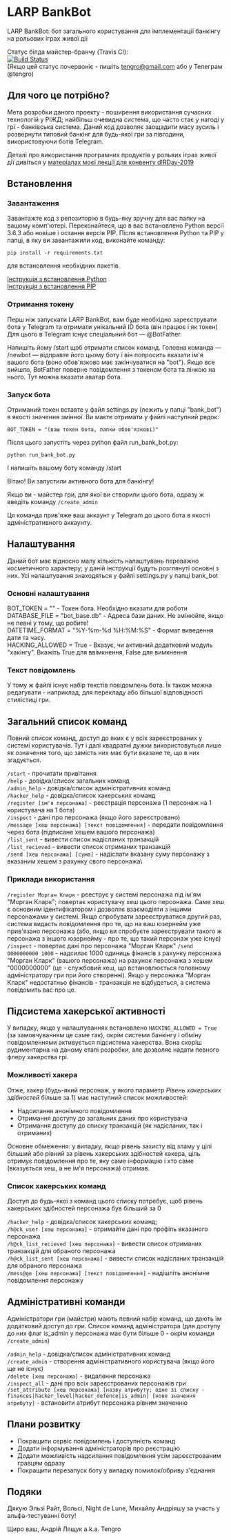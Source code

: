 # LARP BankBot
LARP BankBot: бот загального користування для імплементації банкінгу на рольових іграх живої дії

Статус білда майстер-бранчу (Travis CI):  
[![Build Status](https://travis-ci.org/Tengro/larp_bankbot.svg?branch=master)](https://travis-ci.org/Tengro/larp_bankbot)  
(Якщо цей статус почервоніє - пишіть tengro@gmail.com або у Телеграм @tengro)

## Для чого це потрібно?
Мета розробки даного проекту - поширення використання сучасних технологій у РІЖД; найбільш очевидна система, що часто стає у нагоді у грі - банківська система. Даний код дозволяє заощадити масу зусиль і розвернути типовий банкінг для будь-якої гри за півгодини, використовуючи ботів Telegram.

Деталі про використання програмних продуктів у рольвих іграх живої дії дивіться у [матеріалах моєї лекції для конвенту d!RDay-2019](https://docs.google.com/presentation/d/14e2WuS1jtmjxMIZkIlZ0sjbuK5w5bhYXUW2XqQo1IlI/edit?usp=sharing)

## Встановлення
### Завантаження
Завантажте код з репозиторію в будь-яку зручну для вас папку на вашому комп'ютері. Переконайтеся, що в вас встановлено Python версії 3.6.3 або новіше і остання версія PIP. Після встановлення Python та PIP у папці, в яку ви завантажили код, виконайте команду:

`pip install -r requirements.txt`

для встановлення необхідних пакетів.

[Інструкція з встановлення Python](https://uk.wikibooks.org/wiki/%D0%9F%D0%BE%D1%80%D0%B8%D0%BD%D1%8C%D1%82%D0%B5_%D1%83_Python_3/%D0%92%D1%81%D1%82%D0%B0%D0%BD%D0%BE%D0%B2%D0%BB%D0%B5%D0%BD%D0%BD%D1%8F)\
[Інструкція з встановлення PIP](http://programming.in.ua/programming/python/248-install-pip-python.html)

### Отримання токену
Перш ніж запускати LARP BankBot, вам буде необхідно зареєструвати бота у Telegram та отримати унікальний ID бота (він працює і як токен)
Для цього в Telegram існує спеціальний бот — @BotFather.

Напишіть йому /start щоб отримати список команд.
Головна команда — /newbot — відправте його цьому боту і він попросить вказати ім'я вашого бота (воно обов'язково має закінчуватися на "bot"). Якщо все вийшло, BotFather поверне повідомлення з токеном бота та лінкою на нього. Тут можна вказати аватар бота.

### Запуск бота
Отриманий токен вставте у файл settings.py (лежить у папці "bank_bot") в якості значення змінної. Ви маєте отримати у файлі наступний рядок:

`BOT_TOKEN = "(ваш токен бота, лапки обов'язкові)"`

Після цього запустіть через python файл run_bank_bot.py:

`python run_bank_bot.py`

І напишіть вашому боту команду /start

Вітаю! Ви запустили активного бота для банкінгу!

Якщо ви - майстер гри, для якої ви створили цього бота, одразу ж введіть команду
`/create_admin`

Ця команда прив'яже ваш аккаунт у Telegram до цього бота в якості адміністративного аккаунту.

## Налаштування
Даний бот має відносно малу кількість налаштувань переважно косметичного характеру; у даній інструкції будуть розглянуті основні з них. Усі налаштування знаходяться у файлі settings.py у папці bank_bot
### Основні налаштування
BOT_TOKEN = "" - Токен бота. Необхідно вказати для роботи\
DATABASE_FILE = "bot_base.db" - Адреса бази даних. Не змінюйте, якщо не певні у тому, що робите!\
DATETIME_FORMAT = "%Y-%m-%d %H:%M:%S" - Формат виведення дати та часу.\
HACKING_ALLOWED = True - Вказує, чи активний додатковий модуль "хакінгу". Вкажіть True для ввімкнення, False для вимкнення

### Текст повідомлень
У тому ж файлі існує набір текстів повідомлень бота. Їх також можна редагувати - наприклад, для перекладу або більшої відповідності стилістиці гри.

## Загальний список команд
Повний список команд, доступ до яких є у всіх зареєстрованих у системі користувачів. Тут і далі квадратні дужки використовуться лише як означення того, що замість них має бути вказане те, що в них згадується.

`/start` - прочитати привітання\
`/help` - довідка/список загальних команд\
`/admin_help` - довідка/список адміністративних команд\
`/hacker_help` -  довідка/список хакерських команд\
`/register [ім'я персонажа]` - реєстрація персонажа (1 персонаж на 1 користувача на 1 бота)\
`/inspect` - дані про персонажа (якщо його зареєстровано)\
`/message [хеш персонажа] [текст повідомлення]` - передати повідомлення через бота (підписане хешем вашого персонажа)\
`/list_sent` - вивести список надісланих транзакцій \
`/list_recieved` - вивести список отриманих транзакцій\
`/send [хеш персонажа] [сума]` - надіслати вказану суму персонажу з вказаним хешем з рахунку свого персонажа\

### Приклади використання
`/register Морган Кларк` - рєеструє у системі персонажа під ім'ям "Морган Кларк"; повертає користувачу хеш цього персонажа. Саме хеш є основним ідентифікатором і дозволяє взаємодіяти з іншими персонажами у системі. 
Якщо спробувати зареєструватися другий раз, система видасть повідомлення про те, що на ваш юзернейм уже прив'язано персонажа (або, якщо ви спробуєте зареєструвати такого ж персонажа з іншого юзернейму - про те, що такий персонаж уже існує)
`/inspect` - повертає дані про персонажа "Морган Кларк"
`/send 0000000000 1000` - надсилає 1000 одиниць фінансів з рахунку персонажа "Морган Кларк" (вашого персонажа) на рахунок персонажа з хешем "0000000000" (це - службовий хеш, що встановлюється головному адміністратору гри при його створенні). Якщо у персонажа "Морган Кларк" недостатньо фінансів - транзакція не відбудеться, а система повідомить вас про це.

## Підсистема хакерської активності
У випадку, якщо у налаштуваннях встановлено `HACKING_ALLOWED = True` (за замовчуванням це саме так), окрім системи банкінгу і обміну повідомленнями активується підсистема хакерства. Вона скоріш рудиментарна на даному етапі розробки, але дозволяє надати певного флеру хакерства грі.

### Можливості хакера
Отже, хакер (будь-який персонаж, у якого параметр *Рівень хакерських здібностей* більше за 1) має наступний список можливостей:

- Надсилання анонімного повідомлення
- Отримання доступу до загальних даних про користувача
- Отримання доступу до списку транзакцій (як надісланих, так і отриманих)

Основне обмеження: у випадку, якщо рівень захисту від зламу у цілі більший або рівний за рівень хакерських здібностей хакера, ціль отримує повідомлення про те, яку саме інформацію і хто саме (вказується хеш, а не ім'я персонажа) отримав.

### Список хакерських команд
Доступ до будь-якої з команд цього списку потребує, щоб рівень хакерських здібностей персонажа був більший за 0


`/hacker_help` -  довідка/список хакерських команд;\
`/h@ck_user [хеш персонажа]` - отримайте дані про профіль вказаного персонажа\
`/h@ck_list_recieved [хеш персонажа]` - вивести список отриманих транзакцій для обраного персонажа\
`/h@ck_list_sent [хеш персонажа]` - вивести список надісланих транзакцій для обраного персонажа\
`/mess@ge [хеш персонажа] [текст повідомлення]` - надішліть анонімне повідомлення персонажу


## Адміністративні команди
Адміністратори гри (майстри) мають певний набір команд, що дають їм додатковий доступ до гри. Список команд адміністратора (для доступу до них флаг is_admin у персонажа має бути більше 0 - окрім команди `/create_admin`)  

`/admin_help` - довідка/список адміністративних команд\
`/create_admin` - створення адміністративного користувача (якщо його ще не існує)\
`/delete [хеш персонажа]` - видалення персонажа\
`/inspect_all` - дані про всіх зареєстрованих персонажів гри\
`/set_attribute [хеш персонажа] [назву атрибуту; одне зі списку - finances|hacker_level|hacker_defence|is_admin] [нове значення атрибуту]` - встановити атрибут персонажа рівним значенню


## Плани розвитку
- Покращити сервіс повідомлень і доступність команд
- Додати інформування адміністраторів про реєстрацію
- Додати можливість надсилання повідомлення усім зарєєстрованим гравцям одразу
- Покращити перезапуск боту у випадку помилок/обриву з'єднання

## Подяки
Дякую Эльзі Райт, Вольсі, Night de Lune, Михайлу Андріяшу за участь у альфа-тестуванні боту!

Щиро ваш, Андрій Лящук a.k.a. Tengro
